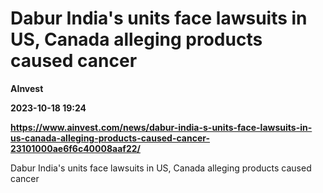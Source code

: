# Dabur India's units face lawsuits in US, Canada alleging products caused cancer
**AInvest**

**2023-10-18 19:24**

**https://www.ainvest.com/news/dabur-india-s-units-face-lawsuits-in-us-canada-alleging-products-caused-cancer-23101000ae6f6c40008aaf22/**

Dabur India's units face lawsuits in US, Canada alleging products caused cancer